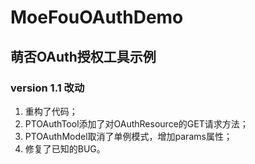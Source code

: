 # MoeFouOAuthDemo
## 萌否OAuth授权工具示例
### version 1.1 改动
1. 重构了代码；
2. PTOAuthTool添加了对OAuthResource的GET请求方法；
2. PTOAuthModel取消了单例模式，增加params属性；
3. 修复了已知的BUG。
